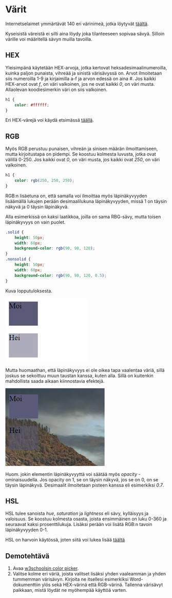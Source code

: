 # Värit

Internetselaimet ymmärtävät 140 eri värinimeä, jotka löytyvät [täältä](https://www.w3schools.com/colors/colors_names.asp)<base target="_blank">.

Kyseisistä väreistä ei silti aina löydy joka tilanteeseen sopivaa sävyä. Silloin värille voi määritellä sävyn muilla tavoilla. 

## HEX

Yleisimpänä käytetään HEX-arvoja, jotka kertovat heksadesimaalinumeroilla, kuinka paljon punaista, vihreää ja sinistä värisävyssä on. Arvot ilmoitetaan siis numeroilla 1-9 ja kirjaimilla a-f ja arvon edessä on aina *#*. Jos kaikki HEX-arvot ovat *f*, on väri valkoinen, jos ne ovat kaikki *0*, on väri musta. Allaolevan koodiesimerkin väri on siis valkoinen.

````css
h1 {
    color: #ffffff;
}
````

Eri HEX-värejä voi käydä etsimässä [täällä](https://www.w3schools.com/colors/colors_picker.asp?colorhex=9ACD32)<base target="_blank">.

## RGB

Myös RGB perustuu punaisen, vihreän ja sinisen määrän ilmoittamiseen, mutta kirjoitustapa on pidempi. Se koostuu kolmesta luvusta, jotka ovat välillä 0-250. Jos kaikki ovat *0*, on väri musta, jos kaikki ovat *250*, on väri valkoinen.

````css
h1 {
    color: rgb(250, 250, 250);
}
````

RGB:n lisäetuna on, että samalla voi ilmoittaa myös läpinäkyvyyden lisäämällä lukujen perään desimaalilukuna läpinäkyvyyden, missä 1 on täysin näkyvä ja 0 täysin läpinäkyvä.

Alla esimerkissä on kaksi laatikkoa, joilla on sama RBG-sävy, mutta toisen läpinäkyvyys on vain puolet.

````css
.solid {
    height: 50px;
    width: 60px;
    background-color: rgb(90, 90, 120);
}
.nonsolid {
    height: 50px;
    width: 60px;
    background-color: rgb(90, 90, 120, 0.5);
}
````

Kuva lopputuloksesta.

![Lopputulos](varisavylaatikot.PNG)

Mutta huomaathan, että läpinäkyvyys ei ole oikea tapa vaalentaa väriä, sillä joskus se sekoittuu muun taustan kanssa, kuten alla. Sillä on kuitenkin mahdollista saada aikaan kiinnostavia efektejä.

![Lopputulos taustan kanssa](varisavyttaustalla.PNG)

Huom. jokin elementin läpinäkyvyyttä voi säätää myös *opacity* -ominaisuudella. Jos opacity on 1, se on täysin näkyvä, jos se on 0, on se täysin läpinäkyvä. Desimaalit ilmoitetaan pisteen kanssa eli esimerkiksi *0.7*.

## HSL

HSL tulee sanoista *hue*, *saturation* ja *lightness* eli sävy, kylläisyys ja valoisuus. Se koostuu kolmesta osasta, joista ensimmäinen on luku 0-360 ja seuraavat kaksi prosenttilukuja. Lisäksi perään voi lisätä RGB:n tavoin läpinäkyvyyden 0-1.

HSL on harvoin käytössä, joten siitä voi lukea lisää [täältä](https://www.w3schools.com/css/css_colors_hsl.asp)<base target="_blank">

## Demotehtävä

1. Avaa [w3schoolsin color picker](https://www.w3schools.com/colors/colors_picker.asp?colorhex)<base target="_blank">.
2. Valitse kolme eri väriä, joista valitset lisäksi yhden vaaleamman ja yhden tummemman värisävyn. Kirjoita ne itsellesi esimerkiksi Word-dokumenttiin ylös sekä HEX-värinä että RGB-värinä. Tallenna värisävyt paikkaan, mistä löydät ne myöhempää käyttöä varten.